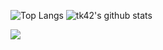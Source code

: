 <!--<p align="center"><img width="1024" height="400" src="https://user-images.githubusercontent.com/22344498/190833731-354cce04-c310-45ae-b411-bbf7ab17b51d.gif"/> -->

![Top Langs](https://github-readme-stats.vercel.app/api/top-langs/?username=ucwong&hide=html,jupyter%20notebook&layout=compact&theme=dark)
![tk42's github stats](https://github-readme-stats.vercel.app/api?username=ucwong&show_icons=true&count_private=true&line_height=20&theme=dark)

![](https://komarev.com/ghpvc/?username=ucwong&&style=flat-square&label=VIEWS)
